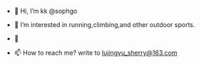 - 👋 Hi, I’m kk @sophgo
- 👀 I’m interested in running,climbing,and other outdoor sports.
- 🌱 

- 📫 How to reach me? write to lujingyu_sherry@163.com

<!---
sherry-kaikai/sherry-kaikai is a ✨ special ✨ repository because its `README.md` (this file) appears on your GitHub profile.
You can click the Preview link to take a look at your changes.
--->

